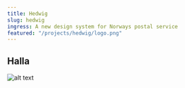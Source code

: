 ```yaml
---
title: Hedwig
slug: hedwig
ingress: A new design system for Norways postal service
featured: "/projects/hedwig/logo.png"
---
```


## Halla

![alt text](/img/gro.jpg)
